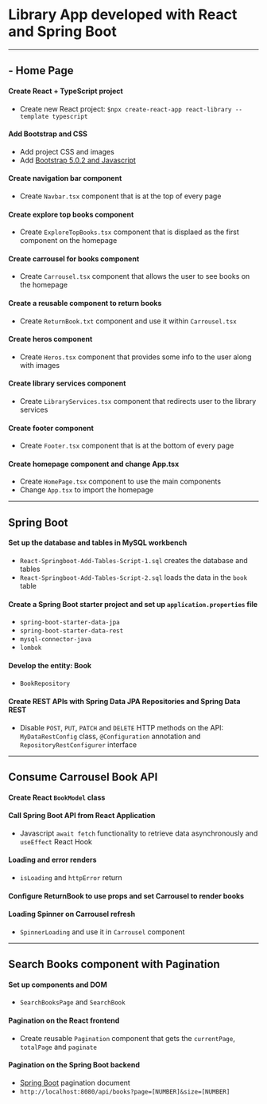 # Library App developed with React and Spring Boot

---

## - Home Page

#### Create React + TypeScript project
* Create new React project: `$npx create-react-app react-library --template typescript`

#### Add Bootstrap and CSS
* Add project CSS and images
* Add [Bootstrap 5.0.2 and Javascript](https://getbootstrap.com/docs/5.0/getting-started/introduction/)

#### Create navigation bar component
* Create `Navbar.tsx` component that is at the top of every page

#### Create explore top books component 
* Create `ExploreTopBooks.tsx` component that is displaed as the first component on the homepage

#### Create carrousel for books component
* Create `Carrousel.tsx` component that allows the user to see books on the homepage

#### Create a reusable component to return books
* Create `ReturnBook.txt` component and use it within `Carrousel.tsx`

#### Create heros component
* Create `Heros.tsx` component that provides some info to the user along with images

#### Create library services component
* Create `LibraryServices.tsx` component that redirects user to the library services

#### Create footer component
* Create `Footer.tsx` component that is at the bottom of every page

#### Create homepage component and change App.tsx
* Create `HomePage.tsx` component to use the main components
* Change `App.tsx` to import the homepage

---

## Spring Boot

#### Set up the database and tables in MySQL workbench
* `React-Springboot-Add-Tables-Script-1.sql` creates the database and tables
* `React-Springboot-Add-Tables-Script-2.sql` loads the data in the `book` table

#### Create a Spring Boot starter project and set up `application.properties` file
* `spring-boot-starter-data-jpa` 
* `spring-boot-starter-data-rest`
* `mysql-connector-java`
* `lombok`

#### Develop the entity: Book
* `BookRepository`

#### Create REST APIs with Spring Data JPA Repositories and Spring Data REST
* Disable `POST`, `PUT`, `PATCH` and `DELETE` HTTP methods on the API: `MyDataRestConfig` class, `@Configuration` annotation and `RepositoryRestConfigurer` interface

---

## Consume Carrousel Book API 

#### Create React `BookModel` class

#### Call Spring Boot API from React Application
* Javascript `await fetch` functionality to retrieve data asynchronously and `useEffect` React Hook

#### Loading and error renders
* `isLoading` and `httpError` return

#### Configure ReturnBook to use props and set Carrousel to render books

#### Loading Spinner on Carrousel refresh
* `SpinnerLoading` and use it in `Carrousel` component
---

## Search Books component with Pagination

#### Set up components and DOM
* `SearchBooksPage` and `SearchBook`

#### Pagination on the React frontend
* Create reusable `Pagination` component that gets the `currentPage`, `totalPage` and `paginate`

#### Pagination on the Spring Boot backend
* [Spring Boot](https://docs.spring.io/spring-data/rest/docs/current/reference/html/#repository-resources.query-method-resource) pagination document
* `http://localhost:8080/api/books?page=[NUMBER]&size=[NUMBER]`

